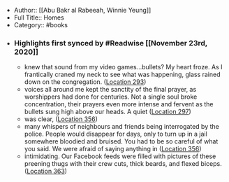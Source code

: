 - Author:: [[Abu Bakr al Rabeeah, Winnie Yeung]]
- Full Title:: Homes
- Category:: #books
- ### Highlights first synced by #Readwise [[November 23rd, 2020]]
    - knew that sound from my video games…bullets? My heart froze. As I frantically craned my neck to see what was happening, glass rained down on the congregation. ([Location 293](https://readwise.io/to_kindle?action=open&asin=B07C328S4V&location=293))
    - voices all around me kept the sanctity of the final prayer, as worshippers had done for centuries. Not a single soul broke concentration, their prayers even more intense and fervent as the bullets sung high above our heads. A quiet ([Location 297](https://readwise.io/to_kindle?action=open&asin=B07C328S4V&location=297))
    - was clear, ([Location 356](https://readwise.io/to_kindle?action=open&asin=B07C328S4V&location=356))
    - many whispers of neighbours and friends being interrogated by the police. People would disappear for days, only to turn up in a jail somewhere bloodied and bruised. You had to be so careful of what you said. We were afraid of saying anything in ([Location 356](https://readwise.io/to_kindle?action=open&asin=B07C328S4V&location=356))
    - intimidating. Our Facebook feeds were filled with pictures of these preening thugs with their crew cuts, thick beards, and flexed biceps. ([Location 363](https://readwise.io/to_kindle?action=open&asin=B07C328S4V&location=363))
